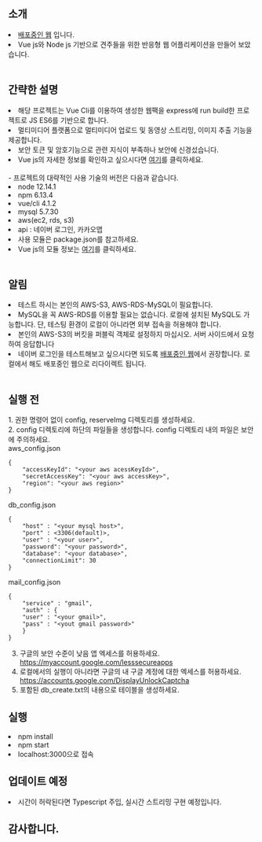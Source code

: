<h2>소개</h2>
<li><a href="http://54.180.93.116/">배포중인 웹</a> 입니다.</li>
<li>Vue js와 Node js 기반으로 견주들을 위한 반응형 웹 어플리케이션을 만들어 보았습니다.</li><br>

<h2>간략한 설명</h2>
<li>해당 프로젝트는 Vue Cli를 이용하여 생성한 웹팩을 express에 run build한 프로젝트로 JS ES6를 기반으로 합니다.</li>
<li>멀티미디어 플랫폼으로 멀티미디어 업로드 및 동영상 스트리밍, 이미지 추출 기능을 제공합니다.</li>
<li>보안 토큰 및 암호기능으로 관련 지식이 부족하나 보안에 신경섰습니다.</li>
<li>Vue js의 자세한 정보를 확인하고 싶으시다면 <a href="https://github.com/SangkyuGoodboyYesDoitsgoi/HappyPuppy-vue">여기</a>를 클릭하세요.</li>
<br>
- 프로젝트의 대략적인 사용 기술의 버전은 다음과 같습니다.<br>
<li>node 12.14.1</li>
<li>npm 6.13.4</li>
<li>vue/cli 4.1.2</li>
<li>mysql 5.7.30</li>
<li>aws(ec2, rds, s3)</li>
<li>api : 네이버 로그인, 카카오맵</li>
<li>사용 모듈은 package.json를 참고하세요.</li>
<li>Vue js의 모듈 정보는 <a href="https://github.com/SangkyuGoodboyYesDoitsgoi/HappyPuppy-vue/blob/master/package.json">여기</a>를 클릭하세요.</li><br>

<h2>알림</h2>
<li>테스트 하시는 본인의 AWS-S3, AWS-RDS-MySQL이 필요합니다.</li>
<li>MySQL을 꼭 AWS-RDS를 이용할 필요는 없습니다. 로컬에 설치된 MySQL도 가능합니다. 단, 테스팅 환경이 로컬이 아니라면 외부 접속을 허용해야 합니다.</li>
<li>본인의 AWS-S3의 버킷을 퍼블릭 객체로 설정하지 마십시오. 서버 사이드에서 요청하여 응답합니다</li>
<li>네이버 로그인을 테스트해보고 싶으시다면 되도록 <a href="http://54.180.93.116/">배포중인 웹</a>에서 권장합니다. 로컬에서 해도 배포중인 웹으로 리다이렉트 됩니다.</li>
<br>

<h2>실행 전</h2>
1. 권한 명령어 없이 config, reserveImg 디렉토리를 생성하세요.<br>
2. config 디렉토리에 하단의 파일들을 생성합니다. config 디렉토리 내의 파일은 보안에 주의하세요.<br>
aws_config.json

	{
	    "accessKeyId": "<your aws acessKeyId>",	
	    "secretAccessKey": "<your aws accessKey>",	
	    "region": "<your aws region>"	
	}
	
db_config.json

	{
	    "host" : "<your mysql host>",	
	    "port" : <3306(default)>,	
	    "user" : "<your user>",   	
	    "password": "<your password>",	
	    "database": "<your database>",	
	    "connectionLimit": 30	
	}


mail_config.json

	{
	    "service" : "gmail",	
	    "auth" : {
		"user" : "<your gmail>",		
		"pass" : "<yout gmail password>"		
	    }
	}


3. 구글의 보안 수준이 낮음 앱 엑세스를 허용하세요. https://myaccount.google.com/lesssecureapps <br>
4. 로컬에서의 실행이 아니라면 구글의 내 구글 계정에 대한 엑세스를 허용하세요. https://accounts.google.com/DisplayUnlockCaptcha <br>
5. 포함된 db_create.txt의 내용으로 테이블을 생성하세요. <br>

<h2>실행</h2>
<li>npm install</li>
<li>npm start</li>
<li>localhost:3000으로 접속</li>

<h2>업데이트 예정</h2>
<li>시간이 허락된다면 Typescript 주입, 실시간 스트리밍 구현 예정입니다.</li>

<h2>감사합니다.</h2>
